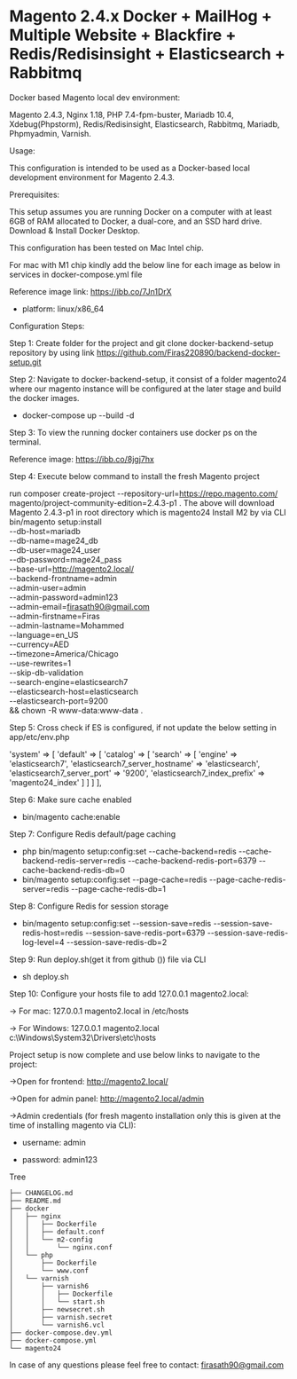 # Magento 2.4.x Docker + MailHog + Multiple Website + Blackfire + Redis/Redisinsight + Elasticsearch + Rabbitmq

Docker based Magento local dev environment:

Magento 2.4.3, Nginx 1.18, PHP 7.4-fpm-buster, Mariadb 10.4, Xdebug(Phpstorm), Redis/Redisinsight, Elasticsearch, Rabbitmq, Mariadb, Phpmyadmin, Varnish.

Usage:

This configuration is intended to be used as a Docker-based local development environment for Magento 2.4.3.

Prerequisites:

This setup assumes you are running Docker on a computer with at least 6GB of RAM allocated to Docker, a dual-core, and an SSD hard drive. Download & Install Docker Desktop.

This configuration has been tested on Mac Intel chip.

For mac with M1 chip kindly add the below line for each image as below in services in docker-compose.yml file

Reference image link: https://ibb.co/7Jn1DrX

* platform: linux/x86_64

Configuration Steps:

Step 1: Create folder for the project and git clone docker-backend-setup repository by using link https://github.com/Firas220890/backend-docker-setup.git

Step 2: Navigate to docker-backend-setup, it consist of a folder magento24 where our magento instance will be configured at the later stage and build the docker images.

  * docker-compose up --build -d

Step 3: To view the running docker containers use docker ps on the terminal.

Reference image: https://ibb.co/8jgj7hx

Step 4: Execute below command to install the fresh Magento project

run composer create-project --repository-url=https://repo.magento.com/ magento/project-community-edition=2.4.3-p1 .
The above will download Magento 2.4.3-p1 in root directory which is magento24
Install M2 by via CLI
bin/magento setup:install \
--db-host=mariadb \
--db-name=mage24_db \
--db-user=mage24_user \
--db-password=mage24_pass \
--base-url=http://magento2.local/ \
--backend-frontname=admin \
--admin-user=admin \
--admin-password=admin123 \
--admin-email=firasath90@gmail.com \
--admin-firstname=Firas \
--admin-lastname=Mohammed \
--language=en_US \
--currency=AED \
--timezone=America/Chicago \
--use-rewrites=1 \
--skip-db-validation \
--search-engine=elasticsearch7 \
--elasticsearch-host=elasticsearch \
--elasticsearch-port=9200 \
&& chown -R www-data:www-data .

Step 5: Cross check if ES is configured, if not update the below setting in app/etc/env.php

'system' => [
                'default' => [
                    'catalog' => [
                        'search' => [
                            'engine' => 'elasticsearch7',
                            'elasticsearch7_server_hostname' => 'elasticsearch',
                            'elasticsearch7_server_port' => '9200',
                            'elasticsearch7_index_prefix' => 'magento24_index'
                        ]
                    ]
                ]
            ],

Step 6: Make sure cache enabled

* bin/magento cache:enable

Step 7: Configure Redis default/page caching

* php bin/magento setup:config:set --cache-backend=redis --cache-backend-redis-server=redis --cache-backend-redis-port=6379 --cache-backend-redis-db=0
* bin/magento setup:config:set --page-cache=redis --page-cache-redis-server=redis --page-cache-redis-db=1

Step 8: Configure Redis for session storage

* bin/magento setup:config:set --session-save=redis --session-save-redis-host=redis --session-save-redis-port=6379 --session-save-redis-log-level=4 --session-save-redis-db=2

Step 9: Run deploy.sh(get it from github ()) file via CLI

* sh deploy.sh

Step 10: Configure your hosts file to add 127.0.0.1 magento2.local:

-> For mac: 127.0.0.1 magento2.local in /etc/hosts

-> For Windows: 127.0.0.1 magento2.local c:\Windows\System32\Drivers\etc\hosts

Project setup is now complete and use below links to navigate to the project:

->Open for frontend: http://magento2.local/

->Open for admin panel: http://magento2.local/admin

->Admin credentials (for fresh magento installation only this is given at the time of installing magento via CLI):

  * username: admin

  * password: admin123

Tree
```
├── CHANGELOG.md
├── README.md
├── docker
│   ├── nginx
│   │   ├── Dockerfile
│   │   ├── default.conf
│   │   └── m2-config
│   │       └── nginx.conf
│   └── php
│       ├── Dockerfile
│       └── www.conf
│   └── varnish
│       ├── varnish6
│       │   ├── Dockerfile
│       │   └── start.sh
│       ├── newsecret.sh
│       ├── varnish.secret
│       └── varnish6.vcl
├── docker-compose.dev.yml
├── docker-compose.yml
└── magento24
```

In case of any questions please feel free to contact: firasath90@gmail.com
